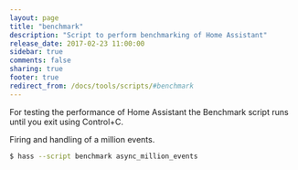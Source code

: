 ```yaml
---
layout: page
title: "benchmark"
description: "Script to perform benchmarking of Home Assistant"
release_date: 2017-02-23 11:00:00
sidebar: true
comments: false
sharing: true
footer: true
redirect_from: /docs/tools/scripts/#benchmark
---
```


For testing the performance of Home Assistant the Benchmark script runs until you exit using Control+C.

Firing and handling of a million events.

```bash
$ hass --script benchmark async_million_events
```

